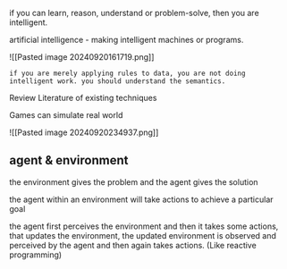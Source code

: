 if you can learn, reason, understand or problem-solve, then you are intelligent.

artificial intelligence - making intelligent machines or programs.

![[Pasted image 20240920161719.png]]

	if you are merely applying rules to data, you are not doing intelligent work. you should understand the semantics.

Review Literature of existing techniques

Games can simulate real world

![[Pasted image 20240920234937.png]]

## agent & environment

the environment gives the problem and the agent gives the solution

the agent within an environment will take actions to achieve a particular goal

the agent first perceives the environment and then it takes some actions, that updates the environment, the updated environment is observed and perceived by the agent and then again takes actions. (Like reactive programming)

